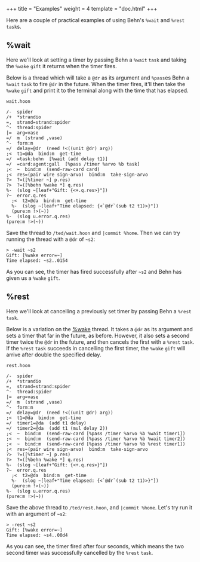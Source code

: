 +++
title = "Examples"
weight = 4
template = "doc.html"
+++

Here are a couple of practical examples of using Behn's `%wait` and `%rest` `task`s.

## %wait

Here we'll look at setting a timer by passing Behn a `%wait` `task` and taking the `%wake` `gift` it returns when the timer fires.

Below is a thread which will take a `@dr` as its argument and `%pass`es Behn a `%wait` `task` to fire `@dr` in the future. When the timer fires, it'll then take the `%wake` `gift` and print it to the terminal along with the time that has elapsed.

`wait.hoon`

```hoon
/-  spider
/+  *strandio
=,  strand=strand:spider
^-  thread:spider
|=  arg=vase
=/  m  (strand ,vase)
^-  form:m
=/  delay=@dr  (need !<((unit @dr) arg))
;<  t1=@da  bind:m  get-time
=/  =task:behn  [%wait (add delay t1)]
=/  =card:agent:gall  [%pass /timer %arvo %b task]
;<  ~  bind:m  (send-raw-card card)
;<  res=(pair wire sign-arvo)  bind:m  take-sign-arvo
?>  ?=([%timer ~] p.res)
?>  ?=([%behn %wake *] q.res)
%-  (slog ~[leaf+"Gift: {<+.q.res>}"])
?~  error.q.res
  ;<  t2=@da  bind:m  get-time
  %-  (slog ~[leaf+"Time elapsed: {<`@dr`(sub t2 t1)>}"])
  (pure:m !>(~))
%-  (slog u.error.q.res)
(pure:m !>(~))
```

Save the thread to `/ted/wait.hoon` and `|commit %home`. Then we can try running the thread with a `@dr` of `~s2`:

```
> -wait ~s2
Gift: [%wake error=~]
Time elapsed: ~s2..0154
```

As you can see, the timer has fired successfully after `~s2` and Behn has given us a `%wake` `gift`.

## %rest

Here we'll look at cancelling a previously set timer by passing Behn a `%rest` `task`.

Below is a variation on the [%wake](#wake) thread. It takes a `@dr` as its argument and sets a timer that far in the future, as before. However, it also sets a second timer twice the `@dr` in the future, and then cancels the first with a `%rest` `task`. If the `%rest` `task` succeeds in cancelling the first timer, the `%wake` `gift` will arrive after double the specified delay.

`rest.hoon`

```hoon
/-  spider
/+  *strandio
=,  strand=strand:spider
^-  thread:spider
|=  arg=vase
=/  m  (strand ,vase)
^-  form:m
=/  delay=@dr  (need !<((unit @dr) arg))
;<  t1=@da  bind:m  get-time
=/  timer1=@da  (add t1 delay)
=/  timer2=@da  (add t1 (mul delay 2))
;<  ~  bind:m  (send-raw-card [%pass /timer %arvo %b %wait timer1])
;<  ~  bind:m  (send-raw-card [%pass /timer %arvo %b %wait timer2])
;<  ~  bind:m  (send-raw-card [%pass /timer %arvo %b %rest timer1])
;<  res=(pair wire sign-arvo)  bind:m  take-sign-arvo
?>  ?=([%timer ~] p.res)
?>  ?=([%behn %wake *] q.res)
%-  (slog ~[leaf+"Gift: {<+.q.res>}"])
?~  error.q.res
  ;<  t2=@da  bind:m  get-time
  %-  (slog ~[leaf+"Time elapsed: {<`@dr`(sub t2 t1)>}"])
  (pure:m !>(~))
%-  (slog u.error.q.res)
(pure:m !>(~))
```

Save the above thread to `/ted/rest.hoon`, and `|commit %home`. Let's try run it with an argument of `~s2`:

```
> -rest ~s2
Gift: [%wake error=~]
Time elapsed: ~s4..00d4
```

As you can see, the timer fired after four seconds, which means the two second timer was successfully cancelled by the `%rest` `task`.
